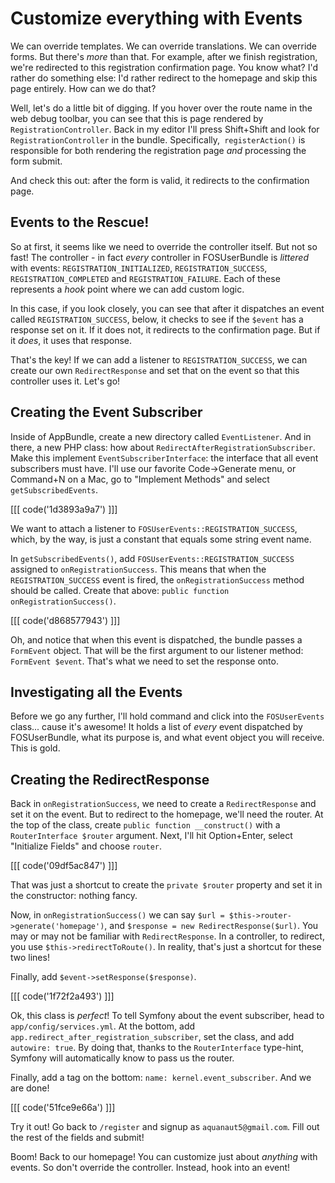 # Customize everything with Events

We can override templates. We can override translations. We can override forms.
But there's *more* than that. For example, after we finish registration, we're
redirected to this registration confirmation page. You know what? I'd rather do
something else: I'd rather redirect to the homepage and skip this page entirely.
How can we do that?

Well, let's do a little bit of digging. If you hover over the route name in the
web debug toolbar, you can see that this is page rendered by `RegistrationController`.
Back in my editor I'll press Shift+Shift and look for `RegistrationController` in
the bundle. Specifically,` registerAction()` is responsible for both rendering the
registration page *and* processing the form submit.

And check this out: after the form is valid, it redirects to the confirmation page.

## Events to the Rescue!

So at first, it seems like we need to override the controller itself. But not so
fast! The controller - in fact *every* controller in FOSUserBundle is *littered*
with events: `REGISTRATION_INITIALIZED`, `REGISTRATION_SUCCESS`, `REGISTRATION_COMPLETED`
and `REGISTRATION_FAILURE`. Each of these represents a *hook* point where we can
add custom logic.

In this case, if you look closely, you can see that after it dispatches an event
called `REGISTRATION_SUCCESS`, below, it checks to see if the `$event` has a response
set on it. If it does not, it redirects to the confirmation page. But if it *does*,
it uses that response.

That's the key! If we can add a listener to `REGISTRATION_SUCCESS`, we can create
our own `RedirectResponse` and set that on the event so that this controller uses
it. Let's go!

## Creating the Event Subscriber

Inside of AppBundle, create a new directory called `EventListener`. And in there,
a new PHP class: how about `RedirectAfterRegistrationSubscriber`. Make this implement
`EventSubscriberInterface`: the interface that all event subscribers must have.
I'll use our favorite Code->Generate menu, or Command+N on a Mac, go to
"Implement Methods" and select `getSubscribedEvents`.

[[[ code('1d3893a9a7') ]]]

We want to attach a listener to `FOSUserEvents::REGISTRATION_SUCCESS`, which, by
the way, is just a constant that equals some string event name.

In `getSubscribedEvents()`, add `FOSUserEvents::REGISTRATION_SUCCESS` assigned to
`onRegistrationSuccess`. This means that when the `REGISTRATION_SUCCESS` event
is fired, the `onRegistrationSuccess` method should be called. Create that above:
`public function onRegistrationSuccess()`.

[[[ code('d868577943') ]]]

Oh, and notice that when this event is dispatched, the bundle passes a `FormEvent`
object. That will be the first argument to our listener method: `FormEvent $event`.
That's what we need to set the response onto.

## Investigating all the Events

Before we go any further, I'll hold command and click into the `FOSUserEvents` class...
cause it's awesome! It holds a list of *every* event dispatched by FOSUserBundle,
what its purpose is, and what event object you will receive. This is gold.

## Creating the RedirectResponse

Back in `onRegistrationSuccess`, we need to create a `RedirectResponse` and set
it on the event. But to redirect to the homepage, we'll need the router. At the
top of the class, create `public function __construct()` with a `RouterInterface $router`
argument. Next, I'll hit Option+Enter, select "Initialize Fields" and
choose `router`.

[[[ code('09df5ac847') ]]]

That was just a shortcut to create the `private $router` property and set it in
the constructor: nothing fancy.

Now, in `onRegistrationSuccess()` we can say `$url = $this->router->generate('homepage')`,
and `$response = new RedirectResponse($url)`. You may or may not be familiar with
`RedirectResponse`. In a controller, to redirect, you use `$this->redirectToRoute()`.
In reality, that's just a shortcut for these two lines!

Finally, add `$event->setResponse($response)`.

[[[ code('1f72f2a493') ]]]

Ok, this class is *perfect*! To tell Symfony about the event subscriber, head to
`app/config/services.yml`. At the bottom, add `app.redirect_after_registration_subscriber`,
set the class, and add `autowire: true`. By doing that, thanks to the `RouterInterface`
type-hint, Symfony will automatically know to pass us the router.

Finally, add a tag on the bottom: `name: kernel.event_subscriber`. And we are done!

[[[ code('51fce9e66a') ]]]

Try it out! Go back to `/register` and signup as `aquanaut5@gmail.com`. Fill out
the rest of the fields and submit!

Boom! Back to our homepage! You can customize just about *anything* with events.
So don't override the controller. Instead, hook into an event!
 